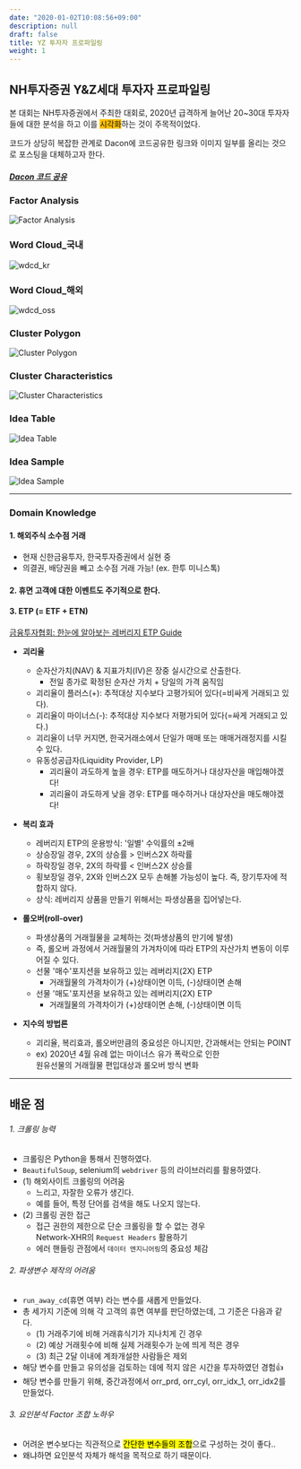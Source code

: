 ```yaml
---
date: "2020-01-02T10:08:56+09:00"
description: null
draft: false
title: YZ 투자자 프로파일링
weight: 1
---
```


## NH투자증권 Y&Z세대 투자자 프로파일링

본 대회는 NH투자증권에서 주최한 대회로, 2020년 급격하게 늘어난 20~30대 투자자들에 대한 분석을 하고 이를 <span style='background-color: #ffbf00'>시각화</span>하는 것이 주목적이었다.

코드가 상당히 복잡한 관계로 Dacon에 코드공유한 링크와 이미지 일부를 올리는 것으로 포스팅을 대체하고자 한다.

##### [Dacon 코드 공유](https://dacon.io/competitions/official/235663/codeshare/2209?page=5&dtype=recent&ptype=pub)

### Factor Analysis
![Factor Analysis](images/posts/nh_yz/Factor_Analysis_Diagram.png)

### Word Cloud_국내
![wdcd_kr](images/posts/nh_yz/wdcd_kr.png)

### Word Cloud_해외
![wdcd_oss](images/posts/nh_yz/wdcd_oss.png)

### Cluster Polygon
![Cluster Polygon](images/posts/nh_yz/Cluster_Polygon.png)

### Cluster Characteristics
![Cluster Characteristics](images/posts/nh_yz/Cluster_Characteristic.png)

### Idea Table
![Idea Table](images/posts/nh_yz/idea_table.png)

### Idea Sample
![Idea Sample](images/posts/nh_yz/idea_sample.png)

---

### Domain Knowledge

#### 1. 해외주식 소수점 거래
- 현재 신한금융투자, 한국투자증권에서 실현 중 
- 의결권, 배당권을 빼고 소수점 거래 가능! (ex. 한투 미니스톡)

#### 2. 휴면 고객에 대한 이벤트도 주기적으로 한다.


#### 3. ETP (= ETF + ETN)
[금융투자협회: 한눈에 알아보는 레버리지 ETP Guide](http://www.kifin.or.kr/)
- **괴리율**
  - 순자산가치(NAV) & 지표가치(IV)은 장중 실시간으로 산출한다.
    - 전일 종가로 확정된 순자산 가치 + 당일의 가격 움직임
  - 괴리율이 플러스(+): 추적대상 지수보다 고평가되어 있다(=비싸게 거래되고 있다).
  - 괴리율이 마이너스(-): 추적대상 지수보다 저평가되어 있다(=싸게 거래되고 있다.)
  - 괴리율이 너무 커지면, 한국거래소에서 단일가 매매 또는 매매거래정지를 시킬 수 있다.
  - 유동성공급자(Liquidity Provider, LP)
    - 괴리율이 과도하게 높을 경우: ETP를 매도하거나 대상자산을 매입해야겠다!
    - 괴리율이 과도하게 낮을 경우: ETP를 매수하거나 대상자산을 매도해야겠다!
    
- **복리 효과**
  - 레버리지 ETP의 운용방식: '일별' 수익률의 &pm;2배
  - 상승장일 경우, 2X의 상승률 > 인버스2X 하락률
  - 하락장일 경우, 2X의 하락률 < 인버스2X 상승률
  - 횡보장일 경우, 2X와 인버스2X 모두 손해볼 가능성이 높다. 즉, 장기투자에 적합하지 않다.
  - 상식: 레버리지 상품을 만들기 위해서는 파생상품을 집어넣는다.

- **롤오버(roll-over)**
  - 파생상품의 거래월물을 교체하는 것(파생상품의 만기에 발생)
  - 즉, 롤오버 과정에서 거래월물의 가겨차이에 따라 ETP의 자산가치 변동이 이루어질 수 있다.
  - 선물 '매수'포지션을 보유하고 있는 레버리지(2X) ETP
    - 거래월물의 가격차이가 (+)상태이면 이득, (-)상태이면 손해
  - 선물 '매도'포지션을 보유하고 있는 레버리지(2X) ETP
    - 거래월물의 가격차이가 (+)상태이면 손해, (-)상태이면 이득

- **지수의 방법론**
  - 괴리율, 복리효과, 롤오버만큼의 중요성은 아니지만, 간과해서는 안되는 POINT
  - ex) 2020년 4월 유례 없는 마이너스 유가 폭락으로 인한 <br> 원유선물의 거래월물 편입대상과 롤오버 방식 변화

---

## 배운 점
###### 1. 크롤링 능력
  - 크롤링은 Python을 통해서 진행하였다.
  - `BeautifulSoup`, selenium의 `webdriver` 등의 라이브러리를 활용하였다.
  - (1) 해외사이트 크롤링의 어려움
    - 느리고, 자잘한 오류가 생긴다.
    - 예를 들어, 특정 단어를 검색을 해도 나오지 않는다.
  - (2) 크롤링 권한 접근
    - 접근 권한의 제한으로 단순 크롤링을 할 수 없는 경우<br>Network-XHR의 `Request Headers` 활용하기
    - 에러 핸들링 관점에서 `데이터 엔지니어링`의 중요성 체감
###### 2. 파생변수 제작의 어려움
  - `run_away_cd`(휴면 여부)  라는 변수를 새롭게 만들었다.
  - 총 세가지 기준에 의해 각 고객의 휴면 여부를 판단하였는데, 그 기준은 다음과 같다.
    - (1) 거래주기에 비해 거래휴식기가 지나치게 긴 경우
    - (2) 예상 거래횟수에 비해 실제 거래횟수가 눈에 띄게 적은 경우
    - (3) 최근 2달 이내에 계좌개설한 사람들은 제외
  - 해당 변수를 만들고 유의성을 검토하는 데에 적지 않은 시간을 투자하였던 경험👍
  - 해당 변수를 만들기 위해, 중간과정에서 orr_prd, orr_cyl, orr_idx_1, orr_idx2를 만들었다.
###### 3. 요인분석 Factor 조합 노하우
  - 어려운 변수보다는 직관적으로 <mark>간단한 변수들의 조합</mark>으로 구성하는 것이 좋다..
  - 왜냐하면 요인분석 자체가 해석을 목적으로 하기 때문이다.

<br>
<br>